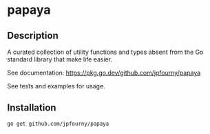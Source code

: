 # papaya

## Description

A curated collection of utility functions and types absent from the Go standard library that make life easier.

See documentation: https://pkg.go.dev/github.com/jpfourny/papaya

See tests and examples for usage.

## Installation

`go get github.com/jpfourny/papaya`
